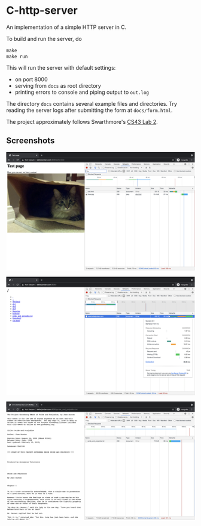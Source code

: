 # C-http-server
An implementation of a simple HTTP server in C.

To build and run the server, do
```
make
make run
```
This will run the server with default settings:
* on port 8000
* serving from `docs` as root directory
* printing errors to console and piping output to `out.log`

The directory `docs` contains several example files and directories. Try reading the server logs after submitting the form at `docs/form.html`.

The project approximately follows Swarthmore's [CS43 Lab 2](https://www.cs.swarthmore.edu/~kwebb/cs43/f17/labs/lab2.html).

## Screenshots

![test page](img/test_page.png)

![home page](img/home_page.png)

![ebook page](img/ebook.png)

